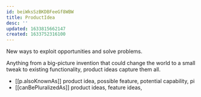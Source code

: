 ```yaml
---
id: beiWksSzBKDBFeeGf8WBW
title: ProductIdea
desc: ''
updated: 1633815662147
created: 1633752316100
---
```

New ways to exploit opportunities and solve problems. 

Anything from a big-picture invention that could change the world to a small tweak to existing functionality, product ideas capture them all.

- [[p.alsoKnownAs]] product idea, possible feature, potential capability, pi 
- [[canBePluralizedAs]] product ideas, feature ideas, 
